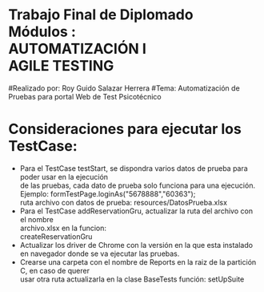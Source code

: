 # Trabajo Final de Diplomado <br> Módulos : <br> AUTOMATIZACIÓN I <br> AGILE TESTING

#Realizado por: Roy Guido Salazar Herrera
#Tema: Automatización de Pruebas para portal Web de Test Psicotécnico

# Consideraciones para ejecutar los TestCase:
* Para el TestCase testStart, se dispondra varios datos de prueba para poder usar en la ejecución <br>
de las pruebas, cada dato de prueba solo funciona para una ejecución.<br>
 Ejemplo:  formTestPage.loginAs("5678888","60363"); <br>
 ruta archivo con datos de prueba: resources/DatosPrueba.xlsx <br> 
* Para el TestCase addReservationGru, actualizar la ruta del archivo con el nombre <br>
archivo.xlsx en la funcion:<br>
  createReservationGru
* Actualizar los driver de Chrome con la versión en la que esta instalado en navegador donde se va ejecutar las pruebas.
* Crearse una carpeta con el nombre de Reports en la raiz de la partición C, en caso de querer <br>
usar otra ruta actualizarla en la clase BaseTests función: setUpSuite
  
  